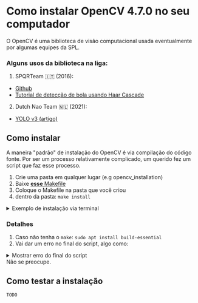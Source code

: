 # Como instalar OpenCV 4.7.0 no seu computador
O OpenCV é uma biblioteca de visão computacional usada eventualmente por algumas equipes da SPL.
### Alguns usos da biblioteca na liga:
1. SPQRTeam 🇮🇹 (2016):
  - [Github](https://github.com/SPQRTeam/SPQRBallPerceptor/tree/master?tab=readme-ov-file)
  - [Tutorial de detecção de bola usando Haar Cascade](https://profs.scienze.univr.it/~bloisi/tutorial/balldetection.html)
2. Dutch Nao Team 🇳🇱 (2021):
  - [YOLO v3 (artigo)](https://www.researchgate.net/publication/355153667_Project_AI_Real-time_object_detection_and_avoidance_for_autonomous_Nao_Robots_performing_in_the_Standard_Platform_League)

## Como instalar
A maneira "padrão" de instalação do OpenCV é via compilação do código fonte. Por ser um processo relativamente complicado, um querido fez um script que faz esse processo.
1. Crie uma pasta em qualquer lugar (e.g opencv_installation)
2. Baixe [**esse** Makefile](https://github.com/hybridgroup/gocv/blob/release/Makefile)
3. Coloque o Makefile na pasta que você criou
4. dentro da pasta: `make install`

<details>
  <summary>Exemplo de instalação via terminal</summary>
  
  ```bash
  sudo apt install -y build-essential
  mkdir opencv_install
  cd opencv_install
  wget "https://github.com/hybridgroup/gocv/raw/release/Makefile"
  make install
  ```
</details>

### Detalhes
1. Caso não tenha o `make`: `sudo apt install build-essential`
2. Vai dar um erro no final do script, algo como:

<details>
  <summary>Mostrar erro do final do script</summary>

  ```bash
    go clean --cache
    rm -rf /tmp/opencv
    /bin/sh: 1: go: not found
    go run ./cmd/version/main.go
    make: go: No such file or directory
    make: *** [Makefile:315: verify] Error 127
```
</details>
Não se preocupe.

## Como testar a instalação
`TODO`
